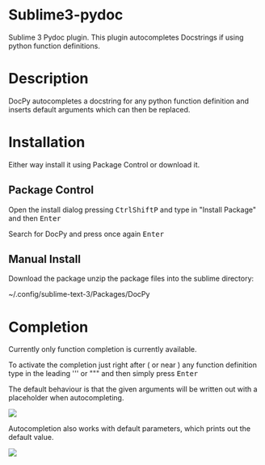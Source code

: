 # Sublime3-pydoc
Sublime 3 Pydoc plugin. This plugin autocompletes Docstrings if using python function definitions.

# Description

DocPy autocompletes a docstring for any python function definition and inserts default arguments which can then be replaced.

# Installation

Either way install it using Package Control or download it.

## Package Control

Open the install dialog pressing <kbd>Ctrl</kbd><kbd>Shift</kbd><kbd>P</kbd> and type in "Install Package" and then <kbd>Enter</kbd>

Search for DocPy and press once again <kbd>Enter</kbd>

## Manual Install

Download the package unzip the package files into the sublime directory: 

~/.config/sublime-text-3/Packages/DocPy

# Completion

Currently only function completion is currently available.

To activate the completion just right after ( or near ) any function definition type in the leading ''' or """ and then simply press <kbd>Enter</kbd>

The default behaviour is that the given arguments will be written out with a placeholder when autocompleting.

![](https://raw.github.com/richermans/Sublime3-pydoc/master/imgs/autocomplete_empty.gif)

Autocompletion also works with default parameters, which prints out the default value.

![](https://raw.github.com/richermans/Sublime3-pydoc/master/imgs/autocomplete_default.gif)

